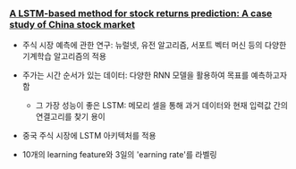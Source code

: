 ### [A LSTM-based method for stock returns prediction: A case study of China stock market](https://ieeexplore.ieee.org/document/7364089)

- 주식 시장 예측에 관한 연구: 뉴럴넷, 유전 알고리즘, 서포트 벡터 머신 등의 다양한 기계학습 알고리즘의 적용
- 주가는 시간 순서가 있는 데이터: 다양한 RNN 모델을 활용하여 목표를 예측하고자 함
    - 그 가장 성능이 좋은 LSTM: 메모리 셀을 통해 과거 데이터와 현재 입력값 간의 연결고리를 찾기 용이
    
    
- 중국 주식 시장에 LSTM 아키텍처를 적용
- 10개의 learning feature와 3일의 'earning rate'를 라벨링
